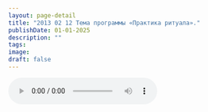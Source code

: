 ```yaml
---
layout: page-detail
title: "2013 02 12 Тема программы «Практика ритуала»."
publishDate: 01-01-2025
description: ""
tags:
image:
draft: false
---
```


<audio title=" - 2013 02 12 Тема программы «Практика ритуала»..mp3" src="/upload/iblock/4ac/4ac986fdb3e3804d14e098f023400914.mp3" controls=""></audio>

  
